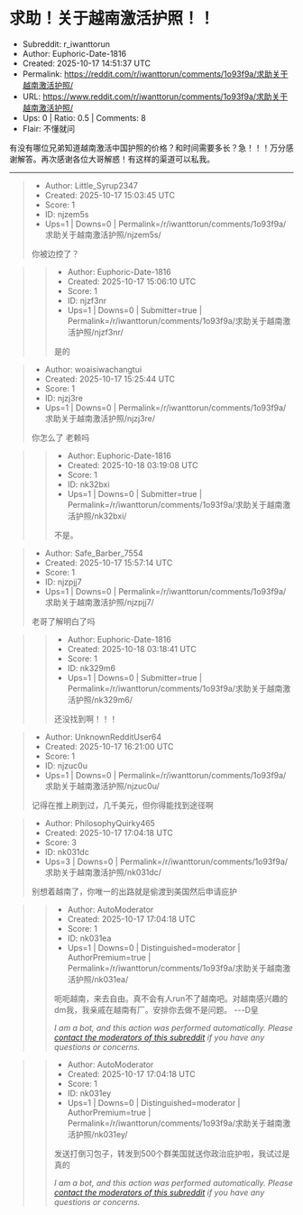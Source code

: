 # 求助！关于越南激活护照！！

- Subreddit: r_iwanttorun
- Author: Euphoric-Date-1816
- Created: 2025-10-17 14:51:37 UTC
- Permalink: https://reddit.com/r/iwanttorun/comments/1o93f9a/求助关于越南激活护照/
- URL: https://www.reddit.com/r/iwanttorun/comments/1o93f9a/求助关于越南激活护照/
- Ups: 0 | Ratio: 0.5 | Comments: 8
- Flair: 不懂就问


有没有哪位兄弟知道越南激活中国护照的价格？和时间需要多长？急！！！万分感谢解答。再次感谢各位大哥解惑！有这样的渠道可以私我。


---

> - Author: Little_Syrup2347
> - Created: 2025-10-17 15:03:45 UTC
> - Score: 1
> - ID: njzem5s
> - Ups=1 | Downs=0 | Permalink=/r/iwanttorun/comments/1o93f9a/求助关于越南激活护照/njzem5s/
>
> 你被边控了？

>> - Author: Euphoric-Date-1816
>> - Created: 2025-10-17 15:06:10 UTC
>> - Score: 1
>> - ID: njzf3nr
>> - Ups=1 | Downs=0 | Submitter=true | Permalink=/r/iwanttorun/comments/1o93f9a/求助关于越南激活护照/njzf3nr/
>>
>> 是的

> - Author: woaisiwachangtui
> - Created: 2025-10-17 15:25:44 UTC
> - Score: 1
> - ID: njzj3re
> - Ups=1 | Downs=0 | Permalink=/r/iwanttorun/comments/1o93f9a/求助关于越南激活护照/njzj3re/
>
> 你怎么了 老赖吗

>> - Author: Euphoric-Date-1816
>> - Created: 2025-10-18 03:19:08 UTC
>> - Score: 1
>> - ID: nk32bxi
>> - Ups=1 | Downs=0 | Submitter=true | Permalink=/r/iwanttorun/comments/1o93f9a/求助关于越南激活护照/nk32bxi/
>>
>> 不是。

> - Author: Safe_Barber_7554
> - Created: 2025-10-17 15:57:14 UTC
> - Score: 1
> - ID: njzpjj7
> - Ups=1 | Downs=0 | Permalink=/r/iwanttorun/comments/1o93f9a/求助关于越南激活护照/njzpjj7/
>
> 老哥了解明白了吗

>> - Author: Euphoric-Date-1816
>> - Created: 2025-10-18 03:18:41 UTC
>> - Score: 1
>> - ID: nk329m6
>> - Ups=1 | Downs=0 | Submitter=true | Permalink=/r/iwanttorun/comments/1o93f9a/求助关于越南激活护照/nk329m6/
>>
>> 还没找到啊！！！

> - Author: UnknownRedditUser64
> - Created: 2025-10-17 16:21:00 UTC
> - Score: 1
> - ID: njzuc0u
> - Ups=1 | Downs=0 | Permalink=/r/iwanttorun/comments/1o93f9a/求助关于越南激活护照/njzuc0u/
>
> 记得在推上刷到过，几千美元，但你得能找到途径啊

> - Author: PhilosophyQuirky465
> - Created: 2025-10-17 17:04:18 UTC
> - Score: 3
> - ID: nk031dc
> - Ups=3 | Downs=0 | Permalink=/r/iwanttorun/comments/1o93f9a/求助关于越南激活护照/nk031dc/
>
> 别想着越南了，你唯一的出路就是偷渡到美国然后申请庇护

>> - Author: AutoModerator
>> - Created: 2025-10-17 17:04:18 UTC
>> - Score: 1
>> - ID: nk031ea
>> - Ups=1 | Downs=0 | Distinguished=moderator | AuthorPremium=true | Permalink=/r/iwanttorun/comments/1o93f9a/求助关于越南激活护照/nk031ea/
>>
>> 呃呃越南，来去自由。真不会有人run不了越南吧。对越南感兴趣的dm我，我亲戚在越南有厂。安排你去做不是问题。 ---D皇
>> 
>> *I am a bot, and this action was performed automatically. Please [contact the moderators of this subreddit](/message/compose/?to=/r/iwanttorun) if you have any questions or concerns.*

>> - Author: AutoModerator
>> - Created: 2025-10-17 17:04:18 UTC
>> - Score: 1
>> - ID: nk031ey
>> - Ups=1 | Downs=0 | Distinguished=moderator | AuthorPremium=true | Permalink=/r/iwanttorun/comments/1o93f9a/求助关于越南激活护照/nk031ey/
>>
>> 发送打倒习包子，转发到500个群美国就送你政治庇护啦，我试过是真的
>> 
>> *I am a bot, and this action was performed automatically. Please [contact the moderators of this subreddit](/message/compose/?to=/r/iwanttorun) if you have any questions or concerns.*
